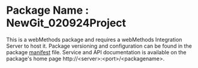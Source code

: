 # Package Name : NewGit_020924Project
This is a webMethods package and requires a webMethods Integration Server to host it. Package versioning and configuration can be found in the package [manifest](./NewGit_020924Project/manifest.v3) file. Service and API documentation is available on the package's home page http://&lt;server&gt;:&lt;port&gt;/&lt;packagename>.
